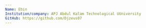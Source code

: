 ```yaml
---
Name: Ebin
Institution/company: APJ Abdul Kalam Technological UUniversity
GitHub: https://github.com/Djzeus07
---
```

